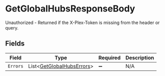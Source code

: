 # GetGlobalHubsResponseBody

Unauthorized - Returned if the X-Plex-Token is missing from the header or query.


## Fields

| Field                                                                     | Type                                                                      | Required                                                                  | Description                                                               |
| ------------------------------------------------------------------------- | ------------------------------------------------------------------------- | ------------------------------------------------------------------------- | ------------------------------------------------------------------------- |
| `Errors`                                                                  | List<[GetGlobalHubsErrors](../../Models/Requests/GetGlobalHubsErrors.md)> | :heavy_minus_sign:                                                        | N/A                                                                       |